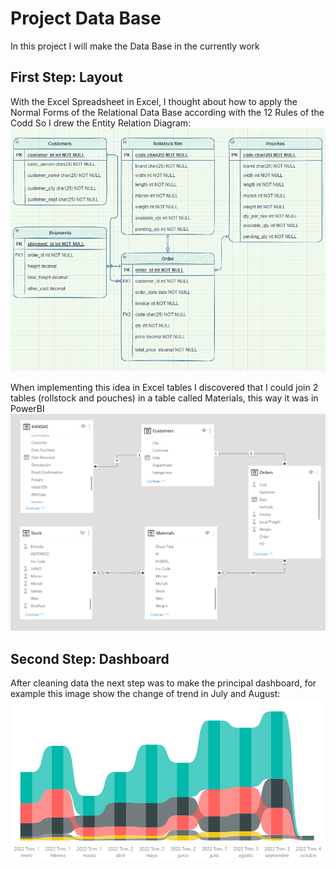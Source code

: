 # Project Data Base

In this project I will make the Data Base in the currently work

## First Step: Layout

With the Excel Spreadsheet in Excel, I thought about how to apply the Normal Forms of the Relational Data Base according with the 12 Rules of the Codd
So I drew the Entity Relation Diagram:
![Bosquejo DB.png](https://github.com/Migu3low/Directorio/blob/6bef96d1091687d1582cb12e466a0913848b1ad8/Bosquejo%20DB.png)

When implementing this idea in Excel tables I discovered that I could join 2 tables (rollstock and pouches) in a table called Materials, this way it was in PowerBI
![Power BI DB.png](https://github.com/Migu3low/Directorio/blob/6bef96d1091687d1582cb12e466a0913848b1ad8/Power%20BI%20DB.png)

## Second Step: Dashboard

After cleaning data the next step was to make the principal dashboard, for example this image show the change of trend in July and August:
![Dashboard.png](https://github.com/Migu3low/Directorio/blob/4a7f7d078f64a1eede0e1d920170819c2f5c7629/Dashboard.png)



